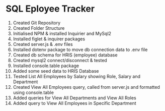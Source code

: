 # SQL Eployee Tracker

1. Created Git Repository
2. Created Folder Structure
3. Initialised NPM & installed Inquirier and MySql2
4. Installed figlet & inquirer packages
5. Created server.js & .env files
6. Installed dotenv package to move db connection data to .env file
7. Created db schema for HRIS (employee) database
8. Created mysql2 connect/disconnect & tested
9. Installed console.table package
10. Added some seed data to HRIS Database
11. Tested List All Employees by Salary showing Role, Salary and Department
12. Created View All Employees query, called from server.js and formatted using console.table
13. Added queries for View All Departments and View All Roles
14. Added query to View All Employees in Specific Department